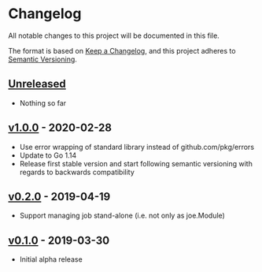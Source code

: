 # Changelog
All notable changes to this project will be documented in this file.

The format is based on [Keep a Changelog](https://keepachangelog.com/en/1.0.0/),
and this project adheres to [Semantic Versioning](https://semver.org/spec/v2.0.0.html).

## [Unreleased]
- Nothing so far

## [v1.0.0] - 2020-02-28
- Use error wrapping of standard library instead of github.com/pkg/errors
- Update to Go 1.14
- Release first stable version and start following semantic versioning with regards to backwards compatibility

## [v0.2.0] - 2019-04-19
- Support managing job stand-alone (i.e. not only as joe.Module)

## [v0.1.0] - 2019-03-30
- Initial alpha release

[Unreleased]: https://github.com/go-joe/cron/compare/v1.0.0...HEAD
[v1.0.0]: https://github.com/go-joe/cron/compare/v0.2.0...v1.0.0
[v0.2.0]: https://github.com/go-joe/cron/compare/v0.1.0...v0.2.0
[v0.1.0]: https://github.com/go-joe/cron/releases/tag/v0.1.0
